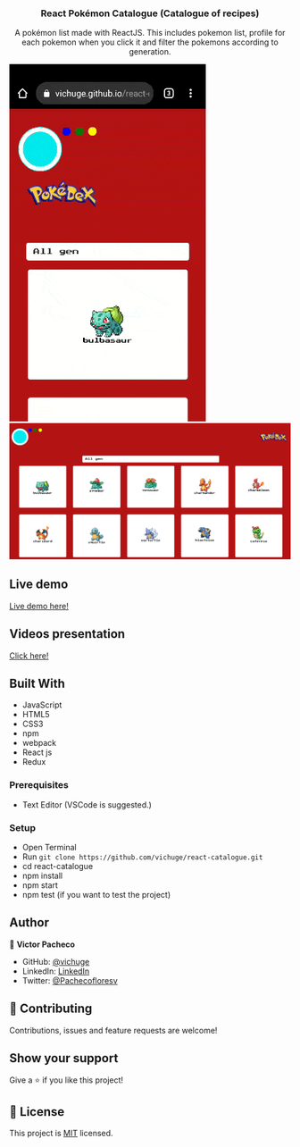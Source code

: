 <h3 align="center">React Pokémon Catalogue (Catalogue of recipes)</h3>

<p align="center">A pokémon list made with ReactJS. This includes pokemon list, profile for each pokemon when you click it and filter the pokemons according to generation.</p>

![screenshot](/screenshots/react-catalogue.gif)
![screenshot](/screenshots/Screenshot_1.png)

## Live demo

[Live demo here!](https://vichuge.github.io/react-catalogue/)

## Videos presentation

[Click here!](https://gist.github.com/vichuge/9bbb172a224718d6dc61953590f973ab)

## Built With

- JavaScript
- HTML5
- CSS3
- npm
- webpack
- React js
- Redux

### Prerequisites

- Text Editor (VSCode is suggested.)

### Setup

- Open Terminal
- Run `git clone https://github.com/vichuge/react-catalogue.git`
- cd react-catalogue
- npm install
- npm start
- npm test (if you want to test the project)

## Author

👤 **Victor Pacheco**

- GitHub: [@vichuge](https://github.com/vichuge)
- LinkedIn: [LinkedIn](https://www.linkedin.com/in/victorpachecoflores/)
- Twitter: [@Pachecofloresv](https://twitter.com/Pachecofloresv)


## 🤝 Contributing

Contributions, issues and feature requests are welcome! 


## Show your support

Give a ⭐️ if you like this project!

## 📝 License

This project is [MIT](./LICENSE) licensed.
